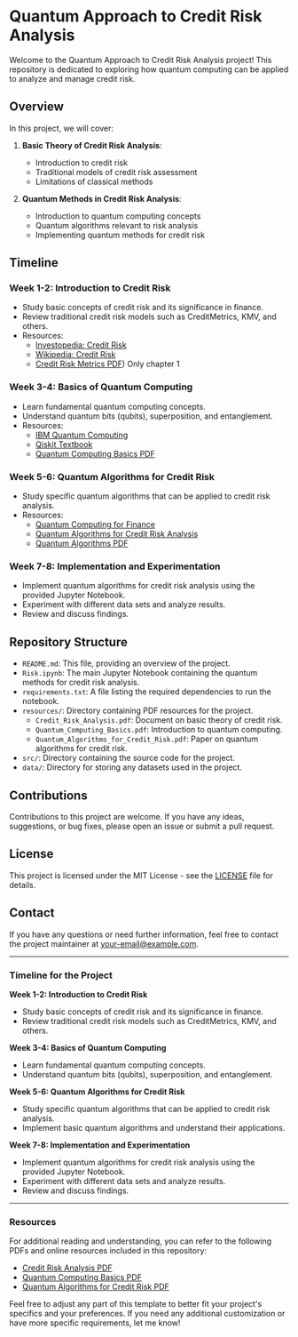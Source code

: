# Quantum Approach to Credit Risk Analysis

Welcome to the Quantum Approach to Credit Risk Analysis project! This repository is dedicated to exploring how quantum computing can be applied to analyze and manage credit risk.

## Overview

In this project, we will cover:

1. **Basic Theory of Credit Risk Analysis**:
    - Introduction to credit risk
    - Traditional models of credit risk assessment
    - Limitations of classical methods

2. **Quantum Methods in Credit Risk Analysis**:
    - Introduction to quantum computing concepts
    - Quantum algorithms relevant to risk analysis
    - Implementing quantum methods for credit risk

## Timeline

### Week 1-2: Introduction to Credit Risk
- Study basic concepts of credit risk and its significance in finance.
- Review traditional credit risk models such as CreditMetrics, KMV, and others.
- Resources:
  - [Investopedia: Credit Risk](https://www.investopedia.com/terms/c/creditrisk.asp)
  - [Wikipedia: Credit Risk](https://en.wikipedia.org/wiki/Credit_risk)
  - [Credit Risk Metrics PDF](https://www.msci.com/documents/10199/93396227-d449-4229-9143-24a94dab122f)) Only chapter 1

### Week 3-4: Basics of Quantum Computing
- Learn fundamental quantum computing concepts.
- Understand quantum bits (qubits), superposition, and entanglement.
- Resources:
  - [IBM Quantum Computing](https://quantum-computing.ibm.com/)
  - [Qiskit Textbook](https://qiskit.org/textbook/)
  - [Quantum Computing Basics PDF](./resources/Quantum_Computing_Basics.pdf)

### Week 5-6: Quantum Algorithms for Credit Risk
- Study specific quantum algorithms that can be applied to credit risk analysis.
- Resources:
  - [Quantum Computing for Finance](https://www.research.ibm.com/quantum-computing/finance/)
  - [Quantum Algorithms for Credit Risk Analysis](https://arxiv.org/abs/1807.03890)
  - [Quantum Algorithms PDF](./resources/Quantum_Algorithms_for_Credit_Risk.pdf)

### Week 7-8: Implementation and Experimentation
- Implement quantum algorithms for credit risk analysis using the provided Jupyter Notebook.
- Experiment with different data sets and analyze results.
- Review and discuss findings.



## Repository Structure

- `README.md`: This file, providing an overview of the project.
- `Risk.ipynb`: The main Jupyter Notebook containing the quantum methods for credit risk analysis.
- `requirements.txt`: A file listing the required dependencies to run the notebook.
- `resources/`: Directory containing PDF resources for the project.
  - `Credit_Risk_Analysis.pdf`: Document on basic theory of credit risk.
  - `Quantum_Computing_Basics.pdf`: Introduction to quantum computing.
  - `Quantum_Algorithms_for_Credit_Risk.pdf`: Paper on quantum algorithms for credit risk.
- `src/`: Directory containing the source code for the project.
- `data/`: Directory for storing any datasets used in the project.

## Contributions

Contributions to this project are welcome. If you have any ideas, suggestions, or bug fixes, please open an issue or submit a pull request.

## License

This project is licensed under the MIT License - see the [LICENSE](LICENSE) file for details.

## Contact

If you have any questions or need further information, feel free to contact the project maintainer at [your-email@example.com](mailto:your-email@example.com).

---

### Timeline for the Project

**Week 1-2: Introduction to Credit Risk**
- Study basic concepts of credit risk and its significance in finance.
- Review traditional credit risk models such as CreditMetrics, KMV, and others.

**Week 3-4: Basics of Quantum Computing**
- Learn fundamental quantum computing concepts.
- Understand quantum bits (qubits), superposition, and entanglement.

**Week 5-6: Quantum Algorithms for Credit Risk**
- Study specific quantum algorithms that can be applied to credit risk analysis.
- Implement basic quantum algorithms and understand their applications.

**Week 7-8: Implementation and Experimentation**
- Implement quantum algorithms for credit risk analysis using the provided Jupyter Notebook.
- Experiment with different data sets and analyze results.
- Review and discuss findings.

---

### Resources

For additional reading and understanding, you can refer to the following PDFs and online resources included in this repository:

- [Credit Risk Analysis PDF](./resources/Credit_Risk_Analysis.pdf)
- [Quantum Computing Basics PDF](./resources/Quantum_Computing_Basics.pdf)
- [Quantum Algorithms for Credit Risk PDF](./resources/Quantum_Algorithms_for_Credit_Risk.pdf)

Feel free to adjust any part of this template to better fit your project's specifics and your preferences. If you need any additional customization or have more specific requirements, let me know!
